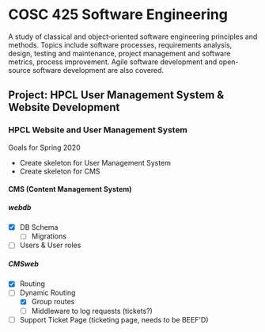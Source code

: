 # COSC 425 Software Engineering
A study of classical and object‑oriented software engineering principles and methods.  Topics include software processes, requirements analysis, design, testing and maintenance, project management and software metrics, process improvement. Agile software development and open-source software development are also covered.

## Project: HPCL User Management System & Website Development

### HPCL Website and User Management System

Goals for Spring 2020
- Create skeleton for User Management System
- Create skeleton for CMS

#### CMS (Content Management System)
##### webdb
- [x] DB Schema
  - [ ] Migrations 
- [ ] Users & User roles

##### CMSweb
- [x] Routing
- [ ] Dynamic Routing
  - [x] Group routes
  - [ ] Middleware to log requests (tickets?)
- [ ] Support Ticket Page (ticketing page, needs to be BEEF'D)
